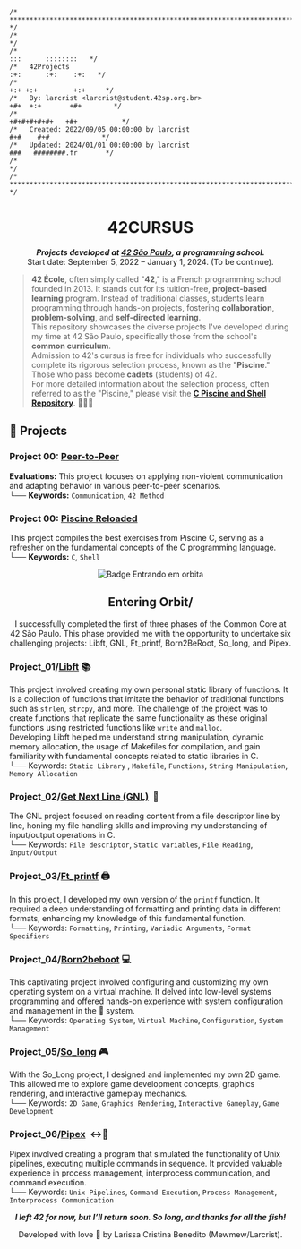 ```
/* ****************************************************************************************** */
/*                                                                                            */
/*                                                                        :::      ::::::::   */
/*   42Projects                                                         :+:      :+:    :+:   */
/*                                                                    +:+ +:+         +:+     */
/*   By: larcrist <larcrist@student.42sp.org.br>                    +#+  +:+       +#+        */
/*                                                                +#+#+#+#+#+   +#+           */
/*   Created: 2022/09/05 00:00:00 by larcrist                          #+#    #+#             */
/*   Updated: 2024/01/01 00:00:00 by larcrist                         ###   ########.fr       */
/*                                                                                            */
/* ****************************************************************************************** */
```

<h1 align="center">
	42CURSUS
</h1>

<p align="center">
	<b><i>Projects developed at <a href="https://www.42sp.org.br/">42 São Paulo</a>, a programming school.</i></b><br>
	Start date: September 5, 2022 – January 1, 2024. (To be continue).
</p>

> **42 École**, often simply called "**42**," is a French programming school founded in 2013. It stands out for its tuition-free, **project-based learning** program. Instead of traditional classes, students learn programming through hands-on projects, fostering **collaboration**, **problem-solving**, and **self-directed learning**. <br>
This repository showcases the diverse projects I've developed during my time at 42 São Paulo, specifically those from the school's **common curriculum**. <br>
Admission to 42's cursus is free for individuals who successfully complete its rigorous selection process, known as the "**Piscine**." Those who pass become **cadets** (students) of 42. <br>
For more detailed information about the selection process, often referred to as the "Piscine," please visit the **[C Piscine and Shell Repository](https://github.com/mewmewdevart/42SP_Piscina)**. 🏊🏿‍♀️

## 📁 Projects

### Project 00: **[Peer-to-Peer](https://www.google.com/search?q=p2p_101)**

**Evaluations:** This project focuses on applying non-violent communication and adapting behavior in various peer-to-peer scenarios. <br>
└── **Keywords:** `Communication`, `42 Method`



### Project 00: **[Piscine Reloaded](https://www.google.com/search?q=piscine_reloaded)**

This project compiles the best exercises from Piscine C, serving as a refresher on the fundamental concepts of the C programming language. <br>
└── **Keywords:** `C`, `Shell`



<p align="center">
  <img src="https://github.com/mewmewdevart/42Projects/assets/50052600/732b89dc-58e1-4842-8552-303da252e817" alt="Badge Entrando em orbita"/>
</p>


<h2 align="center">
 Entering Orbit/
</h2> 

<p align="center">
I successfully completed the first of three phases of the Common Core at 42 São Paulo. This phase provided me with the opportunity to undertake six challenging projects: Libft, GNL, Ft_printf, Born2BeRoot, So_long, and Pipex.
</p>

### Project_01/**[Libft](https://github.com/mewmewdevart/libft)** 📚
This project involved creating my own personal static library of functions. It is a collection of functions that imitate the behavior of traditional functions such as `strlen`, `strcpy`, and more. The challenge of the project was to create functions that replicate the same functionality as these original functions using restricted functions like `write` and `malloc`.   <br>
Developing Libft helped me understand string manipulation, dynamic memory allocation, the usage of Makefiles for compilation, and gain familiarity with fundamental concepts related to static libraries in C.   <br>
└── Keywords: `Static Library` , `Makefile`, `Functions`, `String Manipulation`, `Memory Allocation`

### Project\_02/**[Get Next Line (GNL)](https://github.com/mewmewdevart/get_next_line)**  📃

The GNL project focused on reading content from a file descriptor line by line, honing my file handling skills and improving my understanding of input/output operations in C.   <br>
└── Keywords: `File descriptor`, `Static variables`, `File Reading`, `Input/Output`

### Project\_03/**[Ft\_printf](https://github.com/mewmewdevart/ft_printf)** 🖨️

In this project, I developed my own version of the `printf` function. It required a deep understanding of formatting and printing data in different formats, enhancing my knowledge of this fundamental function.   <br>
└── Keywords: `Formatting`, `Printing`, `Variadic Arguments`, `Format Specifiers`

### Project\_04/**[Born2beboot](https://github.com/mewmewdevart/born2beroot)** 💻

This captivating project involved configuring and customizing my own operating system on a virtual machine. It delved into low-level systems programming and offered hands-on experience with system configuration and management in the 🐧 system.   <br>
└── Keywords: `Operating System`, `Virtual Machine`, `Configuration`, `System Management`

### Project\_05/**[So\_long](https://github.com/mewmewdevart/so_long)** 🎮

With the So\_Long project, I designed and implemented my own 2D game. This allowed me to explore game development concepts, graphics rendering, and interactive gameplay mechanics.   <br>
└── Keywords: `2D Game`, `Graphics Rendering`, `Interactive Gameplay`, `Game Development`

### Project\_06/**[Pipex](https://github.com/mewmewdevart/pipex)**  ↔️📝

Pipex involved creating a program that simulated the functionality of Unix pipelines, executing multiple commands in sequence. It provided valuable experience in process management, interprocess communication, and command execution.   <br>
└── Keywords: `Unix Pipelines`, `Command Execution`, `Process Management`, `Interprocess Communication`

 
<p align="center">
	<b><i>I left 42 for now, but I’ll return soon. So long, and thanks for all the fish!</i></b><br>
</p>

<p align="center"> Developed with love 💜 by Larissa Cristina Benedito (Mewmew/Larcrist). </p>

